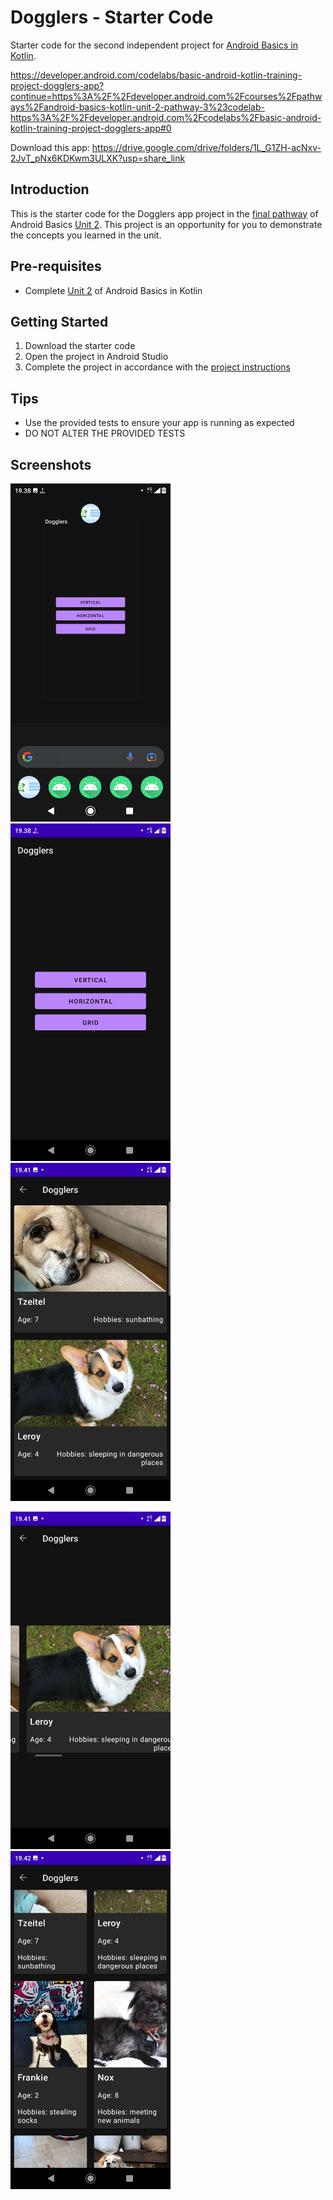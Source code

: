 Dogglers - Starter Code
==================================

Starter code for the second independent project for [Android Basics in Kotlin](https://developer.android.com/courses/android-basics-kotlin/course).

https://developer.android.com/codelabs/basic-android-kotlin-training-project-dogglers-app?continue=https%3A%2F%2Fdeveloper.android.com%2Fcourses%2Fpathways%2Fandroid-basics-kotlin-unit-2-pathway-3%23codelab-https%3A%2F%2Fdeveloper.android.com%2Fcodelabs%2Fbasic-android-kotlin-training-project-dogglers-app#0

Download this app: https://drive.google.com/drive/folders/1L_G1ZH-acNxv-2JvT_pNx6KDKwm3ULXK?usp=share_link

Introduction
------------

This is the starter code for the Dogglers app project in the [final pathway](https://developer.android.com/courses/pathways/android-basics-kotlin-unit-2-pathway-3) of Android Basics [Unit 2](https://developer.android.com/courses/android-basics-kotlin/unit-2). This project is an opportunity for you to demonstrate the concepts you learned in the unit.

Pre-requisites
--------------

- Complete [Unit 2](https://developer.android.com/courses/android-basics-kotlin/unit-2) of Android Basics in Kotlin

Getting Started
---------------

1. Download the starter code
2. Open the project in Android Studio
3. Complete the project in accordance with the [project instructions](https://developer.android.com/codelabs/basic-android-kotlin-training-project-dogglers-app?continue=https%3A%2F%2Fdeveloper.android.com%2Fcourses%2Fpathways%2Fandroid-basics-kotlin-unit-2-pathway-3%23codelab-https%3A%2F%2Fdeveloper.android.com%2Fcodelabs%2Fbasic-android-kotlin-training-project-dogglers-app#0)

Tips
----

- Use the provided tests to ensure your app is running as expected
- DO NOT ALTER THE PROVIDED TESTS

Screenshots
-----------

<img src="assets/Logo.png"
width="256">&nbsp;&nbsp;&nbsp;
<img src="assets/Home.png"
width="256">&nbsp;&nbsp;&nbsp;
<img src="assets/VerticalListItem.png"
width="256">&nbsp;&nbsp;&nbsp;

<img src="assets/HorizontalListItem.png"
width="256">&nbsp;&nbsp;&nbsp;
<img src="assets/GridListItem.png"
width="256">&nbsp;&nbsp;&nbsp;
